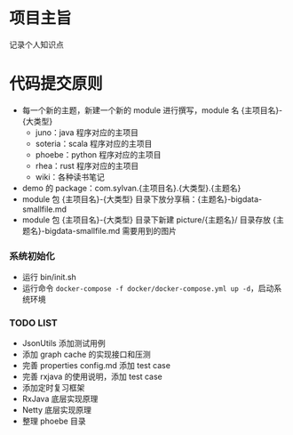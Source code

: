 # 项目主旨

记录个人知识点

# 代码提交原则

* 每一个新的主题，新建一个新的 module 进行撰写，module 名 {主项目名}-{大类型}
  * juno：java 程序对应的主项目
  * soteria：scala 程序对应的主项目
  * phoebe：python 程序对应的主项目
  * rhea：rust 程序对应的主项目
  * wiki：各种读书笔记
* demo 的 package：com.sylvan.{主项目名}.{大类型}.{主题名}
* module 包 {主项目名}-{大类型} 目录下放分享稿：{主题名}-bigdata-smallfile.md
* module 包 {主项目名}-{大类型} 目录下新建 picture/{主题名}/ 目录存放 {主题名}-bigdata-smallfile.md 需要用到的图片

### 系统初始化

* 运行 bin/init.sh
* 运行命令 `docker-compose -f docker/docker-compose.yml up -d`，启动系统环境

### TODO LIST

* JsonUtils 添加测试用例
* 添加 graph cache 的实现接口和压测
* 完善 properties config.md 添加 test case
* 完善 rxjava 的使用说明，添加 test case
* 添加定时复习框架
* RxJava 底层实现原理
* Netty 底层实现原理
* 整理 phoebe 目录
